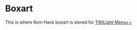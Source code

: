 # Boxart
This is where Rom Hack boxart is stored for [TWiLight Menu++](https://github.com/RocketRobz/TWiLightMenu)
